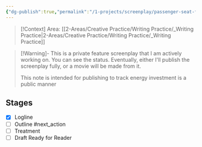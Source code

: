 ```yaml
---
{"dg-publish":true,"permalink":"/1-projects/screenplay/passenger-seat-feature-script/passenger-seat/","title":"Passenger Seat","tags":["🌱_Active","🎭_Screenwriting","💻_Project_Doc","💪_Active_Investment"],"updated":"2025-10-20T10:20:22.584-07:00"}
---
```


> [!Context]
> Area: [[2-Areas/Creative Practice/Writing Practice/_Writing Practice\|2-Areas/Creative Practice/Writing Practice/_Writing Practice]]

> [!Warning]-
> This is a private feature screenplay that I am actively working on. You can see the status. Eventually, either I'll publish the screenplay fully, or a movie will be made from it.
> 
> This note is intended for publishing to track energy investment is a public manner
## Stages
- [x] Logline
- [ ] Outline #next_action
- [ ] Treatment
- [ ] Draft Ready for Reader